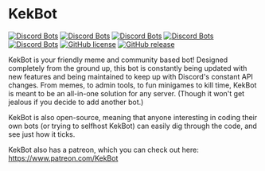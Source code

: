 # KekBot

[![Discord Bots](https://discordbots.org/api/widget/status/213151748855037953.png)](https://discordbots.org/bot/213151748855037953) [![Discord Bots](https://discordbots.org/api/widget/servers/213151748855037953.png)](https://discordbots.org/bot/213151748855037953) [![Discord Bots](https://discordbots.org/api/widget/upvotes/213151748855037953.png)](https://discordbots.org/bot/213151748855037953) [![Discord Bots](https://discordbots.org/api/widget/lib/213151748855037953.png)](https://discordbots.org/bot/213151748855037953) [![Discord Bots](https://discordbots.org/api/widget/owner/213151748855037953.png)](https://discordbots.org/bot/213151748855037953)
[![GitHub license](https://img.shields.io/github/license/Godson777/KekBot.svg)](https://github.com/Godson777/KekBot/blob/master/LICENSE) [![GitHub release](https://img.shields.io/github/release/Godson777/KekBot.svg)](https://github.com/Godson777/KekBot/releases)

KekBot is your friendly meme and community based bot! Designed completely from the ground up, this bot is constantly being updated with new features and being maintained to keep up with Discord's constant API changes. From memes, to admin tools, to fun minigames to kill time, KekBot is meant to be an all-in-one solution for any server. (Though it won't get jealous if you decide to add another bot.)

KekBot is also open-source, meaning that anyone interesting in coding their own bots (or trying to selfhost KekBot) can easily dig through the code, and see just how it ticks.

KekBot also has a patreon, which you can check out here: https://www.patreon.com/KekBot
